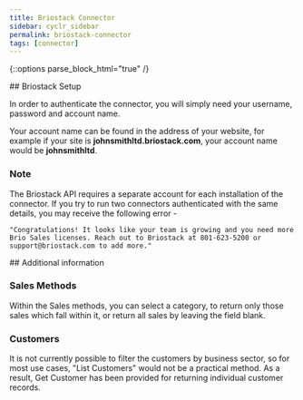 ```yaml
---
title: Briostack Connector
sidebar: cyclr_sidebar
permalink: briostack-connector
tags: [connector]
---
```

{::options parse_block_html="true" /}
<section class="card">
## Briostack Setup

In order to authenticate the connector, you will simply need your username, password and account name.

Your account name can be found in the address of your website, for example if your site is __johnsmithltd.briostack.com__, your account name would be __johnsmithltd__.

### Note

The Briostack API requires a separate account for each installation of the connector.  If you try to run two connectors authenticated with the same details, you may receive the following error -

``"Congratulations! It looks like your team is growing and you need more Brio Sales licenses. Reach out to Briostack at 801-623-5200 or support@briostack.com to add more."``

</section>
<section class="card">
## Additional information

### Sales Methods

Within the Sales methods, you can select a category, to return only those sales which fall within it, or return all sales by leaving the field blank.

### Customers

It is not currently possible to filter the customers by business sector, so for most use cases, "List Customers" would not be a practical method.  As a result, Get Customer has been provided for returning individual customer records.

</section>
